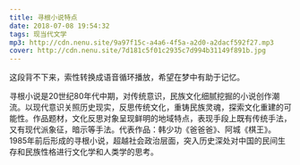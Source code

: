 ```yaml
---
title: 寻根小说特点
date: 2018-07-08 19:54:32
tags: 现当代文学
mp3: http://cdn.nenu.site/9a97f15c-a4a6-4f5a-a2d0-a2dacf592f27.mp3
cover: http://cdn.nenu.site/7d181c5f01c2935c7d994b31149f891b.jpg
---
```


这段背不下来，索性转换成语音循环播放，希望在梦中有助于记忆。

寻根小说是20世纪80年代中期，对传统意识，民族文化细腻挖掘的小说创作潮流。以现代意识关照历史现实，反思传统文化，重铸民族灵魂，探索文化重建的可能性。作品题材，文化反思对象呈现鲜明的地域特点，表现手段上既有传统手法，又有现代派象征，暗示等手法。代表作品：韩少功《爸爸爸》、阿城《棋王》。
1985年前后形成的寻根小说，超越社会政治层面，突入历史深处对中国的民间生存和民族性格进行文化学和人类学的思考。
